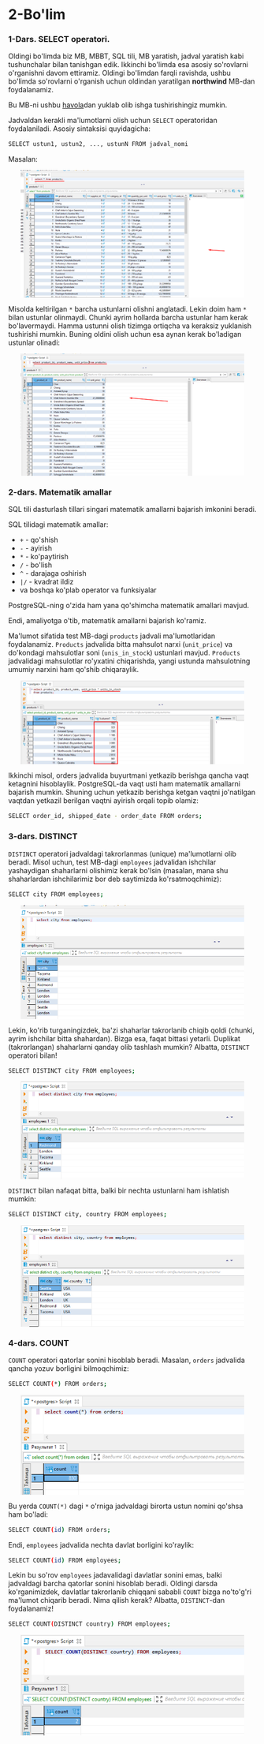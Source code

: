 # 2-Bo'lim

### 1-Dars. SELECT operatori.

Oldingi bo'limda biz MB, MBBT, SQL tili, MB yaratish, jadval yaratish kabi tushunchalar bilan tanishgan edik. Ikkinchi bo'limda esa asosiy so'rovlarni o'rganishni davom ettiramiz. Oldingi bo'limdan farqli ravishda, ushbu bo'limda so'rovlarni o'rganish uchun oldindan yaratilgan **northwind** MB-dan foydalanamiz.

Bu MB-ni ushbu [havola](./sources/northwind.sql)dan yuklab olib ishga tushirishingiz mumkin.

Jadvaldan kerakli ma'lumotlarni olish uchun `SELECT` operatoridan foydalaniladi. Asosiy sintaksisi quyidagicha:

```bash
SELECT ustun1, ustun2, ..., ustunN FROM jadval_nomi
```

Masalan:

<img src="images/lesson-1-1.png" alt="lesson-1-1" title="lesson-1-1" style="width:90%;height:90;margin:0 auto;display:block;">

Misolda keltirilgan `*` barcha ustunlarni olishni anglatadi. Lekin doim ham `*` bilan ustunlar olinmaydi. Chunki ayrim hollarda barcha ustunlar ham kerak bo'lavermaydi. Hamma ustunni olish tizimga ortiqcha va keraksiz yuklanish tushirishi mumkin. Buning oldini olish uchun esa aynan kerak bo'ladigan ustunlar olinadi:

<img src="images/lesson-1-2.png" alt="lesson-1-2" title="lesson-1-2" style="width:90%;height:90;margin:0 auto;display:block;">

### 2-dars. Matematik amallar

SQL tili dasturlash tillari singari matematik amallarni bajarish imkonini beradi.

SQL tilidagi matematik amallar:

* `+` - qo'shish
* `-` - ayirish
* `*` - ko'paytirish
* `/` - bo'lish
* `^` - darajaga oshirish
* `|/` - kvadrat ildiz
* va boshqa ko'plab operator va funksiyalar

PostgreSQL-ning o'zida ham yana qo'shimcha matematik amallari mavjud.

Endi, amaliyotga o'tib, matematik amallarni bajarish ko'ramiz.

Ma'lumot sifatida test MB-dagi `products` jadvali ma'lumotlaridan foydalanamiz. `Products` jadvalida bitta mahsulot narxi (`unit_price`) va do'kondagi mahsulotlar soni (`unis_in_stock`) ustunlari mavjud. `Products` jadvalidagi mahsulotlar ro'yxatini chiqarishda, yangi ustunda mahsulotning umumiy narxini ham qo'shib chiqaraylik.

<img src="images/lesson-2-1.png" alt="lesson-2-1" title="lesson-2-1" style="width:90%;height:90;margin:0 auto;display:block;">

Ikkinchi misol, orders jadvalida buyurtmani yetkazib berishga qancha vaqt ketagnini hisoblaylik. PostgreSQL-da vaqt usti ham matematik amallarni bajarish mumkin. Shuning uchun yetkazib berishga ketgan vaqtni jo'natilgan vaqtdan yetkazil berilgan vaqtni ayirish orqali topib olamiz:

```bash
SELECT order_id, shipped_date - order_date FROM orders;
```

### 3-dars. DISTINCT

`DISTINCT` operatori jadvaldagi takrorlanmas (unique) ma'lumotlarni olib beradi. Misol uchun, test MB-dagi `employees` jadvalidan ishchilar yashaydigan shaharlarni olishimiz kerak bo'lsin (masalan, mana shu shaharlardan ishchilarimiz bor deb saytimizda ko'rsatmoqchimiz):

```bash
SELECT city FROM employees;
```

<img src="images/lesson-3-1.png" alt="lesson-3-1" title="lesson-3-1" style="width:90%;height:90;margin:0 auto;display:block;">

Lekin, ko'rib turganingizdek, ba'zi shaharlar takrorlanib chiqib qoldi (chunki, ayrim ishchilar bitta shahardan). Bizga esa, faqat bittasi yetarli. Duplikat (takrorlangan) shaharlarni qanday olib tashlash mumkin? Albatta, `DISTINCT` operatori bilan!

```bash
SELECT DISTINCT city FROM employees;
```

<img src="images/lesson-3-2.png" alt="lesson-3-2" title="lesson-3-2" style="width:90%;height:90;margin:0 auto;display:block;">

`DISTINCT` bilan nafaqat bitta, balki bir nechta ustunlarni ham ishlatish mumkin:

```bash
SELECT DISTINCT city, country FROM employees;
```

<img src="images/lesson-3-3.png" alt="lesson-3-3" title="lesson-3-3" style="width:90%;height:90;margin:0 auto;display:block;">

### 4-dars. COUNT

`COUNT` operatori qatorlar sonini hisoblab beradi. Masalan, `orders` jadvalida qancha yozuv borligini bilmoqchimiz:

```bash
SELECT COUNT(*) FROM orders;
```

<img src="images/lesson-4-1.png" alt="lesson-4-1" title="lesson-4-1" style="width:90%;height:90;margin:0 auto;display:block;">

Bu yerda `COUNT(*)` dagi `*` o'rniga jadvaldagi birorta ustun nomini qo'shsa ham bo'ladi:

```bash
SELECT COUNT(id) FROM orders;
```

Endi, `employees` jadvalida nechta davlat borligini ko'raylik:

```bash
SELECT COUNT(id) FROM employees;
```

Lekin bu so'rov `employees` jadavalidagi davlatlar sonini emas, balki jadvaldagi barcha qatorlar sonini hisoblab beradi. Oldingi darsda ko'rganimizdek, davlatlar takrorlanib chiqqani sababli `COUNT` bizga no'to'g'ri ma'lumot chiqarib beradi. Nima qilish kerak? Albatta, `DISTINCT`-dan foydalanamiz!

```bash
SELECT COUNT(DISTINCT country) FROM employees;
```

<img src="images/lesson-4-2.png" alt="lesson-4-2" title="lesson-4-2" style="width:90%;height:90;margin:0 auto;display:block;">

